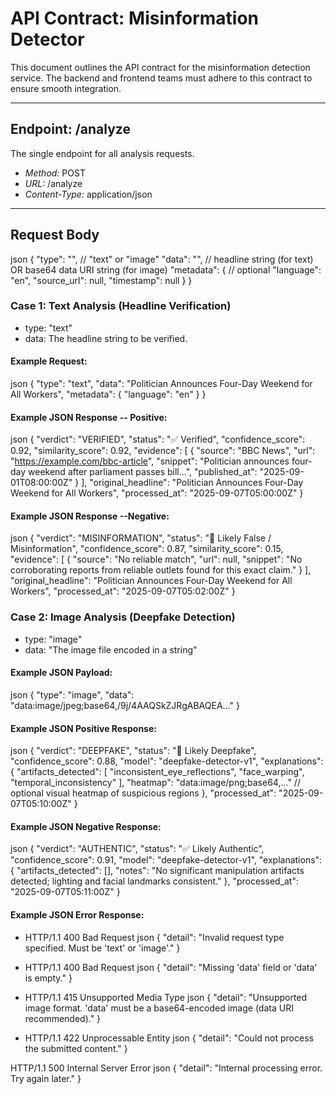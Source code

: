 # API Contract: Misinformation Detector

This document outlines the API contract for the misinformation detection service. The backend and frontend teams must adhere to this contract to ensure smooth integration.

---

## Endpoint: /analyze

The single endpoint for all analysis requests.

* *Method:* POST
* *URL:* /analyze
* *Content-Type:* application/json




---

## Request Body

json
{
  "type": "<string>",   // "text" or "image"
  "data": "<string>",   // headline string (for text) OR base64 data URI string (for image)
  "metadata": {         // optional
    "language": "en",
    "source_url": null,
    "timestamp": null
  }
}


### Case 1: Text Analysis (Headline Verification)

* type: "text"
* data: The headline string to be verified.

#### Example Request:
json
{
  "type": "text",
  "data": "Politician Announces Four-Day Weekend for All Workers",
  "metadata": {
    "language": "en"
  }
}


#### Example JSON Response -- Positive:
json
{
  "verdict": "VERIFIED",
  "status": "✅ Verified",
  "confidence_score": 0.92,
  "similarity_score": 0.92,
  "evidence": [
    {
      "source": "BBC News",
      "url": "https://example.com/bbc-article",
      "snippet": "Politician announces four-day weekend after parliament passes bill...",
      "published_at": "2025-09-01T08:00:00Z"
    }
  ],
  "original_headline": "Politician Announces Four-Day Weekend for All Workers",
  "processed_at": "2025-09-07T05:00:00Z"
}


#### Example JSON Response --Negative:
json
{
  "verdict": "MISINFORMATION",
  "status": "🚫 Likely False / Misinformation",
  "confidence_score": 0.87,
  "similarity_score": 0.15,
  "evidence": [
    {
      "source": "No reliable match",
      "url": null,
      "snippet": "No corroborating reports from reliable outlets found for this exact claim."
    }
  ],
  "original_headline": "Politician Announces Four-Day Weekend for All Workers",
  "processed_at": "2025-09-07T05:02:00Z"
}





### Case 2: Image Analysis (Deepfake Detection)
* type: "image"
* data:  "The image file encoded in a string"
#### Example JSON Payload:
json
{
  "type": "image",
  "data": "data:image/jpeg;base64,/9j/4AAQSkZJRgABAQEA..."
}


#### Example JSON Positive Response:
json
{
  "verdict": "DEEPFAKE",
  "status": "🚨 Likely Deepfake",
  "confidence_score": 0.88,
  "model": "deepfake-detector-v1",
  "explanations": {
    "artifacts_detected": [
      "inconsistent_eye_reflections",
      "face_warping",
      "temporal_inconsistency"
    ],
    "heatmap": "data:image/png;base64,..."  // optional visual heatmap of suspicious regions
  },
  "processed_at": "2025-09-07T05:10:00Z"
}

#### Example JSON Negative Response:
json
{
  "verdict": "AUTHENTIC",
  "status": "✅ Likely Authentic",
  "confidence_score": 0.91,
  "model": "deepfake-detector-v1",
  "explanations": {
    "artifacts_detected": [],
    "notes": "No significant manipulation artifacts detected; lighting and facial landmarks consistent."
  },
  "processed_at": "2025-09-07T05:11:00Z"
}


#### Example JSON Error Response:
* HTTP/1.1 400 Bad Request
json
{
  "detail": "Invalid request type specified. Must be 'text' or 'image'."
}


* HTTP/1.1 400 Bad Request
 json
{
  "detail": "Missing 'data' field or 'data' is empty."
}


* HTTP/1.1 415 Unsupported Media Type
json
{
  "detail": "Unsupported image format. 'data' must be a base64-encoded image (data URI recommended)."
}


* HTTP/1.1 422 Unprocessable Entity
json
{
  "detail": "Could not process the submitted content."
}

HTTP/1.1 500 Internal Server Error
json
{
  "detail": "Internal processing error. Try again later."
}
